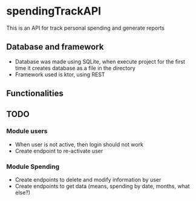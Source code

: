# spendingTrackAPI

This is an API for track personal spending and generate reports

## Database and framework
* Database was made using SQLite, when execute project for the first time it creates database as a file in the directory
* Framework used is ktor, using REST

## Functionalities

## TODO
### Module users
* When user is not active, then login should not work
* Create endpoint to re-activate user

### Module Spending
* Create endpoints to delete and modify information by user
* Create endpoints to get data (means, spending by date, months, what else?)
